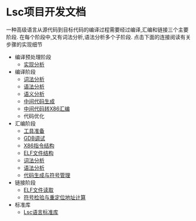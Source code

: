 Lsc项目开发文档
=============

一种高级语言从源代码到目标代码的编译过程需要经过编译,汇编和链接三个主要阶段. 在每个阶段中,又有词法分析,语法分析多个子阶段. 点击下面的连接阅读有关步骤的实现细节

- 编译预处理阶段
    - [实现分析](./preproc/Struct.md)
- 编译阶段
    - [词法分析](./compile/LexicalAnalysis.md)
    - [语法分析](./compile/GrammaticalAnalysis.md)
    - [语义分析](./compile/SemanticAnalysis.md)
    - [中间代码生成](./compile/InterCodeGenerate.md)
    - [中间代码转X86汇编](./compile/ToX86.md)
    - 代码优化
- 汇编阶段
    - [工具准备](./ass/tools.md)
    - [GDB调试](./ass/gdb.md)
    - [X86指令结构](./ass/X86.md)
    - [ELF文件结构](./ass/ELF.md)
    - [词法分析](./ass/LexicalAnalysis.md)
    - [语法分析](./ass/GrammaticalAnalysis.md)
    - [代码生成与符号管理](./ass/Symbol.md)
- 链接阶段
	- [ELF文件读取](./lit/ReadElf.md)
	- [符号检验与重定位地址计算](./lit/Sym.md)
- 标准库
    - [Lsc语言标准库](./stdlib/stdlib.md)
